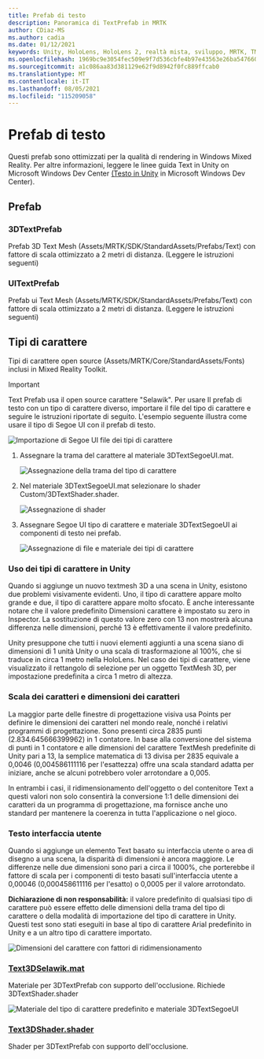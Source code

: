 ```yaml
---
title: Prefab di testo
description: Panoramica di TextPrefab in MRTK
author: CDiaz-MS
ms.author: cadia
ms.date: 01/12/2021
keywords: Unity, HoloLens, HoloLens 2, realtà mista, sviluppo, MRTK, TMP,
ms.openlocfilehash: 1969bc9e3054fec509e9f7d536cbfe4b97e43563e26ba5476601e78e65ad24f9
ms.sourcegitcommit: a1c086aa83d381129e62f9d8942f0fc889ffcab0
ms.translationtype: MT
ms.contentlocale: it-IT
ms.lasthandoff: 08/05/2021
ms.locfileid: "115209058"
---
```

# <a name="text-prefab"></a>Prefab di testo

Questi prefab sono ottimizzati per la qualità di rendering in Windows Mixed Reality. Per altre informazioni, leggere le linee guida Text in Unity on Microsoft Windows Dev Center [(Testo in Unity](/windows/mixed-reality/text-in-unity) in Microsoft Windows Dev Center).

## <a name="prefabs"></a>Prefab

### <a name="3dtextprefab"></a>3DTextPrefab

Prefab 3D Text Mesh (Assets/MRTK/SDK/StandardAssets/Prefabs/Text) con fattore di scala ottimizzato a 2 metri di distanza. (Leggere le istruzioni seguenti)

### <a name="uitextprefab"></a>UITextPrefab

Prefab ui Text Mesh (Assets/MRTK/SDK/StandardAssets/Prefabs/Text) con fattore di scala ottimizzato a 2 metri di distanza. (Leggere le istruzioni seguenti)

## <a name="fonts"></a>Tipi di carattere

Tipi di carattere open source (Assets/MRTK/Core/StandardAssets/Fonts) inclusi in Mixed Reality Toolkit.

> [!IMPORTANT]
> Text Prefab usa il open source carattere "Selawik". Per usare Il prefab di testo con un tipo di carattere diverso, importare il file del tipo di carattere e seguire le istruzioni riportate di seguito. L'esempio seguente illustra come usare il tipo di Segoe UI con il prefab di testo.

![Importazione di Segoe UI file dei tipi di carattere](../images/text-prefab/TextPrefabInstructions01.png)

1. Assegnare la trama del carattere al materiale 3DTextSegoeUI.mat.

    ![Assegnazione della trama del tipo di carattere](../images/text-prefab/TextPrefabInstructions02.png)

1. Nel materiale 3DTextSegoeUI.mat selezionare lo shader Custom/3DTextShader.shader.

    ![Assegnazione di shader](../images/text-prefab/TextPrefabInstructions03.png)

1. Assegnare Segoe UI tipo di carattere e materiale 3DTextSegoeUI ai componenti di testo nei prefab.

    ![Assegnazione di file e materiale dei tipi di carattere](../images/text-prefab/TextPrefabInstructions04.png)

### <a name="working-with-fonts-in-unity"></a>Uso dei tipi di carattere in Unity

Quando si aggiunge un nuovo textmesh 3D a una scena in Unity, esistono due problemi visivamente evidenti. Uno, il tipo di carattere appare molto grande e due, il tipo di carattere appare molto sfocato. È anche interessante notare che il valore predefinito Dimensioni carattere è impostato su zero in Inspector. La sostituzione di questo valore zero con 13 non mostrerà alcuna differenza nelle dimensioni, perché 13 è effettivamente il valore predefinito.

Unity presuppone che tutti i nuovi elementi aggiunti a una scena siano di dimensioni di 1 unità Unity o una scala di trasformazione al 100%, che si traduce in circa 1 metro nella HoloLens. Nel caso dei tipi di carattere, viene visualizzato il rettangolo di selezione per un oggetto TextMesh 3D, per impostazione predefinita a circa 1 metro di altezza.

### <a name="font-scale-and-font-sizes"></a>Scala dei caratteri e dimensioni dei caratteri

La maggior parte delle finestre di progettazione visiva usa Points per definire le dimensioni dei caratteri nel mondo reale, nonché i relativi programmi di progettazione. Sono presenti circa 2835 punti (2.834.645666399962) in 1 contatore. In base alla conversione del sistema di punti in 1 contatore e alle dimensioni del carattere TextMesh predefinite di Unity pari a 13, la semplice matematica di 13 divisa per 2835 equivale a 0,0046 (0,004586111116 per l'esattezza) offre una scala standard adatta per iniziare, anche se alcuni potrebbero voler arrotondare a 0,005.

In entrambi i casi, il ridimensionamento dell'oggetto o del contenitore Text a questi valori non solo consentirà la conversione 1:1 delle dimensioni dei caratteri da un programma di progettazione, ma fornisce anche uno standard per mantenere la coerenza in tutta l'applicazione o nel gioco.

### <a name="ui-text"></a>Testo interfaccia utente 

Quando si aggiunge un elemento Text basato su interfaccia utente o area di disegno a una scena, la disparità di dimensioni è ancora maggiore. Le differenze nelle due dimensioni sono pari a circa il 1000%, che porterebbe il fattore di scala per i componenti di testo basati sull'interfaccia utente a 0,00046 (0,000458611116 per l'esatto) o 0,0005 per il valore arrotondato.

**Dichiarazione di non responsabilità:** il valore predefinito di qualsiasi tipo di carattere può essere effetto delle dimensioni della trama del tipo di carattere o della modalità di importazione del tipo di carattere in Unity. Questi test sono stati eseguiti in base al tipo di carattere Arial predefinito in Unity e a un altro tipo di carattere importato.

![Dimensioni del carattere con fattori di ridimensionamento](../images/text-prefab/TextPrefabInstructions07.png)

### <a name="text3dselawikmat"></a>[Text3DSelawik.mat](https://github.com/microsoft/MixedRealityToolkit-Unity/blob/main/Assets/MRTK/StandardAssets/Materials/)

Materiale per 3DTextPrefab con supporto dell'occlusione. Richiede 3DTextShader.shader

![Materiale del tipo di carattere predefinito e materiale 3DTextSegoeUI](../images/text-prefab/TextPrefabInstructions06.png)

### <a name="text3dshadershader"></a>[Text3DShader.shader](https://github.com/microsoft/MixedRealityToolkit-Unity/tree/main/Assets/MRTK/StandardAssets/Shaders)

Shader per 3DTextPrefab con supporto dell'occlusione.
